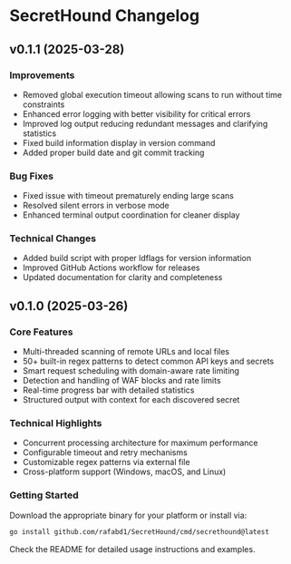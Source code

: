 # SecretHound Changelog

## v0.1.1 (2025-03-28)

### Improvements
- Removed global execution timeout allowing scans to run without time constraints
- Enhanced error logging with better visibility for critical errors
- Improved log output reducing redundant messages and clarifying statistics
- Fixed build information display in version command
- Added proper build date and git commit tracking

### Bug Fixes
- Fixed issue with timeout prematurely ending large scans
- Resolved silent errors in verbose mode
- Enhanced terminal output coordination for cleaner display

### Technical Changes
- Added build script with proper ldflags for version information
- Improved GitHub Actions workflow for releases
- Updated documentation for clarity and completeness

## v0.1.0 (2025-03-26)

### Core Features
- Multi-threaded scanning of remote URLs and local files
- 50+ built-in regex patterns to detect common API keys and secrets
- Smart request scheduling with domain-aware rate limiting
- Detection and handling of WAF blocks and rate limits
- Real-time progress bar with detailed statistics
- Structured output with context for each discovered secret

### Technical Highlights
- Concurrent processing architecture for maximum performance
- Configurable timeout and retry mechanisms
- Customizable regex patterns via external file
- Cross-platform support (Windows, macOS, and Linux)

### Getting Started
Download the appropriate binary for your platform or install via:
```bash
go install github.com/rafabd1/SecretHound/cmd/secrethound@latest
```

Check the README for detailed usage instructions and examples.
